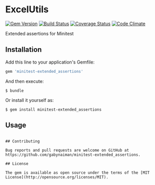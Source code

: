 # ExcelUtils

[![Gem Version](https://badge.fury.io/rb/minitest-extended_assertions.svg)](https://rubygems.org/gems/minitest-extended_assertions)
[![Build Status](https://travis-ci.com/gabynaiman/minitest-extended_assertions.svg?branch=master)](https://travis-ci.com/gabynaiman/minitest-extended_assertions)
[![Coverage Status](https://coveralls.io/repos/github/gabynaiman/minitest-extended_assertions/badge.svg?branch=master)](https://coveralls.io/github/gabynaiman/minitest-extended_assertions?branch=master)
[![Code Climate](https://codeclimate.com/github/gabynaiman/minitest-extended_assertions.svg)](https://codeclimate.com/github/gabynaiman/minitest-extended_assertions)

Extended assertions for Minitest

## Installation

Add this line to your application's Gemfile:

```ruby
gem 'minitest-extended_assertions'
```

And then execute:

    $ bundle

Or install it yourself as:

    $ gem install minitest-extended_assertions

## Usage


```

## Contributing

Bug reports and pull requests are welcome on GitHub at https://github.com/gabynaiman/minitest-extended_assertions.

## License

The gem is available as open source under the terms of the [MIT License](http://opensource.org/licenses/MIT).